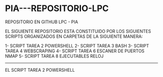 # PIA---REPOSITORIO-LPC
REPOSITORIO EN GITHUB LPC - PIA

EL SIGUIENTE REPOSITORIO ESTA CONSTITUIDO POR LOS SIGUIENTES SCRIPTS ORGANIZADOS EN CARPETAS DE LA SIGUIENTE MANERA:

1- SCRIPT TAREA 2 POWERSHELL
2- SCRIPT TAREA 3 BASH
3- SCRIPT TAREA 4 WEBSCRAPING
4- SCRIPT TAREA 6 ESCANER DE PUERTOS NMAP
5- SCRIPT TAREA 8 EJECUTABLES RELOJ


-----------------------------------------------
EL SCRIPT TAREA 2 POWERSHELL
